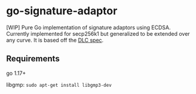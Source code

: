 # go-signature-adaptor

[WIP] Pure Go implementation of signature adaptors using ECDSA. Currently implemented for secp256k1 but generalized to be extended over any curve. It is based off the [DLC spec](https://github.com/discreetlogcontracts/dlcspecs/blob/master/ECDSA-adaptor.md).

## Requirements

go 1.17+

libgmp: `sudo apt-get install libgmp3-dev`

